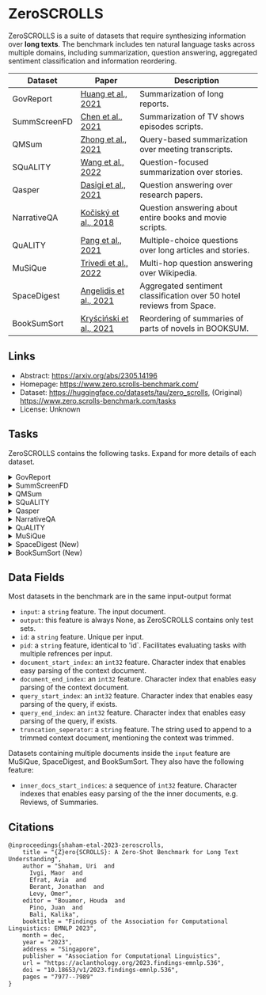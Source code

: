 # ZeroSCROLLS

ZeroSCROLLS is a suite of datasets that require synthesizing information over **long texts**. The benchmark includes ten natural language tasks across multiple domains, including summarization, question answering, aggregated sentiment classification and information reordering.

| Dataset       | Paper                                       | Description                                             |
|--------------|--------------------------------------------|---------------------------------------------------------|
| GovReport    | [Huang et al., 2021](https://arxiv.org/abs/2104.02112) | Summarization of long reports.                         |
| SummScreenFD | [Chen et al., 2021](https://arxiv.org/abs/2104.07091) | Summarization of TV shows episodes scripts.            |
| QMSum        | [Zhong et al., 2021](https://arxiv.org/abs/2104.05938) | Query-based summarization over meeting transcripts.    |
| SQuALITY     | [Wang et al., 2022](https://aclanthology.org/2022.emnlp-main.75/) | Question-focused summarization over stories.           |
| Qasper       | [Dasigi et al., 2021](https://arxiv.org/abs/2105.03011) | Question answering over research papers.               |
| NarrativeQA  | [Kočiský et al., 2018](https://arxiv.org/abs/1712.07040) | Question answering about entire books and movie scripts. |
| QuALITY      | [Pang et al., 2021](https://arxiv.org/abs/2112.08608) | Multiple-choice questions over long articles and stories. |
| MuSiQue      | [Trivedi et al., 2022](https://transacl.org/index.php/tacl/article/view/3639) | Multi-hop question answering over Wikipedia.           |
| SpaceDigest  | [Angelidis et al., 2021](https://direct.mit.edu/tacl/article/doi/10.1162/tacl_a_00366/98621/Extractive-Opinion-Summarization-in-Quantized) | Aggregated sentiment classification over 50 hotel reviews from Space. |
| BookSumSort  | [Kryściński et al., 2021](https://arxiv.org/abs/2105.08209) | Reordering of summaries of parts of novels in BOOKSUM. |

## Links

* Abstract: https://arxiv.org/abs/2305.14196
* Homepage: https://www.zero.scrolls-benchmark.com/
* Dataset: https://huggingface.co/datasets/tau/zero_scrolls, (Original) https://www.zero.scrolls-benchmark.com/tasks
* License: Unknown

## Tasks
ZeroSCROLLS contains the following tasks. Expand for more details of each dataset.

<details>
<summary>GovReport</summary>

GovReport is a summarization dataset of reports addressing various national policy issues published by the 
Congressional Research Service and the U.S. Government Accountability Office, where each document is paired with a hand-written executive summary.
The reports and their summaries are longer than their equivalents in other popular long-document summarization datasets; 
for example, GovReport's documents are approximately 1.5 and 2.5 times longer than the documents in Arxiv and PubMed, respectively.

</details>

<details>
<summary>SummScreenFD</summary>

SummScreenFD is a summarization dataset in the domain of TV shows (e.g. Friends, Game of Thrones).
Given a transcript of a specific episode, the goal is to produce the episode's recap.
The original dataset is divided into two complementary subsets, based on the source of its community contributed transcripts. 
For SCROLLS, we use the ForeverDreaming (FD) subset, as it incorporates 88 different shows, 
making it a more diverse alternative to the TV MegaSite (TMS) subset, which has only 10 shows. 
Community-authored recaps for the ForeverDreaming transcripts were collected from English Wikipedia and TVMaze.

</details>

<details>
<summary>QMSum</summary>

QMSum is a query-based summarization dataset, consisting of 232 meetings transcripts from multiple domains. 
The corpus covers academic group meetings at the International Computer Science Institute and their summaries, industrial product meetings for designing a remote control, 
and committee meetings of the Welsh and Canadian Parliaments, dealing with a variety of public policy issues.
Annotators were tasked with writing queries about the broad contents of the meetings, as well as specific questions about certain topics or decisions, 
while ensuring that the relevant text for answering each query spans at least 200 words or 10 turns.

</details>

<details>
<summary>SQuALITY</summary>

SQuALITY (Wang et al., 2022) is a question-focused summarization dataset, where given a story from Project Gutenberg, 
the task is to produce a summary of the story or aspects of it based on a guiding question.
The questions and summaries are original and crowdsourced; experienced writers were guided to design questions that require reading significant parts of the story to answer correctly.

</details>

<details>
<summary>Qasper</summary>

Qasper is a question answering dataset over NLP papers filtered from the Semantic Scholar Open Research Corpus (S2ORC).
Questions were written by NLP practitioners after reading only the title and abstract of the papers, 
while another set of NLP practitioners annotated the answers given the entire document.
Qasper contains abstractive, extractive, and yes/no questions, as well as unanswerable ones.

</details>

<details>
<summary>NarrativeQA</summary>

NarrativeQA (Kočiský et al., 2021) is an established question answering dataset over entire books from Project Gutenberg and movie scripts from different websites.
Annotators were given summaries of the books and scripts obtained from Wikipedia, and asked to generate question-answer pairs, 
resulting in about 30 questions and answers for each of the 1,567 books and scripts.
They were encouraged to use their own words rather then copying, and avoid asking yes/no questions or ones about the cast.
Each question was then answered by an additional annotator, providing each question with two reference answers (unless both answers are identical).

</details>

<details>
<summary>QuALITY</summary>

QuALITY is a multiple-choice question answering dataset over articles and stories sourced from Project Gutenberg, 
the Open American National Corpus, and more.
Experienced writers wrote questions and distractors, and were incentivized to write answerable, unambiguous questions such that in order to correctly answer them, 
human annotators must read large portions of the given document. 
Reference answers were then calculated using the majority vote between of the annotators and writer's answers.
To measure the difficulty of their questions, Pang et al. conducted a speed validation process, 
where another set of annotators were asked to answer questions given only a short period of time to skim through the document.
As a result, 50% of the questions in QuALITY are labeled as hard, i.e. the majority of the annotators in the speed validation setting chose the wrong answer.

</details>

<details>
<summary>MuSiQue</summary>

MuSiQue is a multi-hop question answering dataset, where the inputs are 20 Wikipedia paragraphs and a question that requires multiple hops between different paragraphs.
In the original dataset, each question also has an unanswerable twin question, where the correct answer is not present in the paragraphs.

</details>

<details>
<summary>SpaceDigest (New)</summary>

SpaceDigest is a new sentiment aggregation task. Given 50 hotel reviews (without their ratings) from the Space dataset (Angelidis et al., 2021), the task is to determine the percentage of positive reviews.

</details>

<details>
<summary>BookSumSort (New)</summary>

BookSumSort is a new task based on the BookSum dataset (Kry ́sci ́nski et al., 2022), which contains summaries of chapters (or parts) of novels, plays, and long poems from various sources. 
Given a shuffled list of chapter summaries, the task is to reorder them according to the original order of summaries in BookSum.

</details>

## Data Fields

Most datasets in the benchmark are in the same input-output format

- `input`: a `string` feature. The input document.
- `output`: this feature is always None, as ZeroSCROLLS contains only test sets.
- `id`: a `string` feature. Unique per input.
- `pid`: a `string` feature, identical to 'id`. Facilitates evaluating tasks with multiple refrences per input.
- `document_start_index`: an `int32` feature. Character index that enables easy parsing of the context document.
- `document_end_index`: an `int32` feature. Character index that enables easy parsing of the context document.
- `query_start_index`: an `int32` feature. Character index that enables easy parsing of the query, if exists.
- `query_end_index`: an `int32` feature. Character index that enables easy parsing of the query, if exists.
- `truncation_seperator`: a `string` feature. The string used to append to a trimmed context document, mentioning the context was trimmed.

Datasets containing multiple documents inside the `input` feature are MuSiQue, SpaceDigest, and BookSumSort. They also have the following feature:

- `inner_docs_start_indices`: a sequence of `int32` feature. Character indexes that enables easy parsing of the the inner documents, e.g. Reviews, of Summaries.

## Citations

```
@inproceedings{shaham-etal-2023-zeroscrolls,
    title = "{Z}ero{SCROLLS}: A Zero-Shot Benchmark for Long Text Understanding",
    author = "Shaham, Uri  and
      Ivgi, Maor  and
      Efrat, Avia  and
      Berant, Jonathan  and
      Levy, Omer",
    editor = "Bouamor, Houda  and
      Pino, Juan  and
      Bali, Kalika",
    booktitle = "Findings of the Association for Computational Linguistics: EMNLP 2023",
    month = dec,
    year = "2023",
    address = "Singapore",
    publisher = "Association for Computational Linguistics",
    url = "https://aclanthology.org/2023.findings-emnlp.536",
    doi = "10.18653/v1/2023.findings-emnlp.536",
    pages = "7977--7989"
}
```
